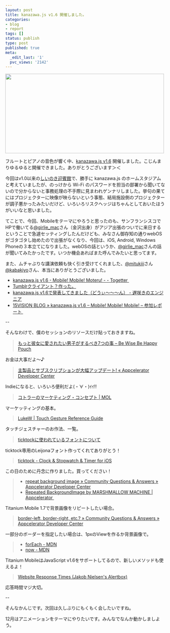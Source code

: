 ```yaml
---
layout: post
title: kanazawa.js v1.6 開催しました。
categories:
- blog
- report
tags: []
status: publish
type: post
published: true
meta:
  _edit_last: '1'
  pvc_views: '2142'
---
```

<a href="http://atnd.org/events/19252"><img class="fig" title="kanazawa.js" src="/static/blog/2011/09/16.jpg" alt="" width="500" height="250" /></a>

フルートとピアノの音色が響く中、<a href="http://atnd.org/events/19252">kanazawa.js v1.6</a> 開催しました。こじんまりゆるゆると開催できました。ありがとうございます＞＜

今回はv1.0以来の<a href="http://www.shiinoki-geihinkan.jp/">しいのき迎賓館</a>で、勝手に kanazawa.js のホームスタジアムと考えていましたが、のっけから Wi-Fi のパスワードを担当の部署から聞いてないので分からないと事務処理の不手際に見まわれゲンナリしました。挙句の果てにはプロジェクターに映像が映らないという事態、結局施設側のプロジェクターが調子悪かったみたいだけど、いろいろリスクヘッジはちゃんとしておいたほうがいいなと思いました。

てことで、今回、Mobileをテーマにやろうと思ったのも、サンフランシスコでHPで働いてる<a href="https://twitter.com/#!/girlie_mac">@girlie_mac</a>さん（金沢出身）がアジア出張のついでに来日するということで急遽セッティングしたんだけども、みなさん御存知の通りwebOSがゴタゴタし始めたので出張がなくなり、今回は、iOS, Android, Windows Phoneの３本立てになりました。webOSの話というか、<a href="https://twitter.com/#!/girlie_mac">@girlie_mac</a>さんの話が聞いてみたかったです。いつか機会あればまた呼んでみたいと思ってます。

また、ムチャぶりな講演依頼も快く引き受けてくれました、<a href="https://twitter.com/#!/mitukiii">@mitukiii</a>さん<a href="https://twitter.com/#!/kabakiyo/">@kabakiyo</a>さん、本当にありがとうございました。
<ul>
	<li><a href="http://togetter.com/li/192518">kanazawa.js v1.6 - Mobile! Mobile! Moteru! - - Togetter </a></li>
	<li><a href=" http://www.slideshare.net/mitukiii/tumblr-9411612">Tumblrクライアント？作った。</a></li>
	<li><a href="http://d.hatena.ne.jp/kabakiyo/20110925/1316964387">kanazawa.js v1.6で発表してきました（どうぃ～～～ん） - 遅咲きのエンジニア</a></li>
	<li><a href="http://15vision.jp/blog/?p=1542">15VISION BLOG » kanazawa.js v1.6 – Mobile! Mobile! Mobile! – 参加レポート </a></li>
</ul>
--<!--more-->

そんなわけで、僕のセッションのリソースだけ貼っておきますね。
<blockquote><a href="http://youpouch.com/2011/07/30/080036/">もっと彼女に愛されたい男子がするべき7つの事 – Be Wise Be Happy Pouch</a></blockquote>
お金は大事だよ〜♪
<blockquote><a href="http://developer.appcelerator.com/blog/2011/05/%E4%B8%BB%E8%A3%BD%E5%93%81%E3%81%A8%E3%82%B5%E3%83%96%E3%82%B9%E3%82%AF%E3%83%AA%E3%83%97%E3%82%B7%E3%83%A7%E3%83%B3%E3%81%8C%E5%A4%A7%E5%B9%85%E3%82%A2%E3%83%83%E3%83%97%E3%83%87%E3%83%BC%E3%83%88.html?lang=ja">主製品とサブスクリプションが大幅アップデート! « Appcelerator Developer Center</a></blockquote>
Indieになると、いろいろ便利だよ(・∀・)ｲｲ!!
<blockquote><a href="http://t32k.me/mol/log/marketing-concept/">コトラーのマーケティング・コンセプト | MOL</a></blockquote>
マーケッティングの基本。
<blockquote><a href="http://www.lukew.com/ff/entry.asp?1071">LukeW | Touch Gesture Reference Guide</a></blockquote>
タッチジェスチャーのお作法、一覧。
<blockquote><a href="http://www.dotcolon.net/blog/?p=64">ticktockに使われているフォントについて</a></blockquote>
ticktock専用のLeijonaフォント作ってくれてありがとう！
<blockquote><a href="http://ticktock.t32k.me/">ticktock - Clock &amp; Stopwatch &amp; Timer for iOS</a></blockquote>
この日のために丹念に作りました。買ってください！
<blockquote>
<ul>
	<li><a href="http://developer.appcelerator.com/question/70131/repeat-background-image">repeat background image » Community Questions &amp; Answers » Appcelerator Developer Center</a></li>
	<li><a href="https://marketplace.appcelerator.com/apps/823">Repeated BackgroundImage by MARSHMALLOW MACHINE | Appcelerator </a></li>
</ul>
</blockquote>
Titanium Mobile 1.7で背景画像をリピートしたい場合。
<blockquote><a href="http://developer.appcelerator.com/question/117469/border-left-border-right-etc">border-left, border-right, etc.? » Community Questions &amp; Answers » Appcelerator Developer Center</a></blockquote>
一部分のボーダーを指定したい場合は、1pxのViewを作るか背景画像で。
<blockquote>
<ul>
	<li><a href="https://developer.mozilla.org/ja/JavaScript/Reference/Global_Objects/Array/forEach">forEach - MDN</a></li>
	<li><a href="https://developer.mozilla.org/en/JavaScript/Reference/Global_Objects/Date/now">now - MDN</a></li>
</ul>
</blockquote>
Titanium MobileはJavaScript v1.6をサポートしてるので、新しいメソッドも使えるよ！
<blockquote><a href="http://www.usability.gr.jp/alertbox/20100621_response-times.html">Website Response Times (Jakob Nielsen's Alertbox)</a></blockquote>
応答時間マジ大切。

--

そんなかんじです。次回は久しぶりにもくもく会したいですね。

12月はアニメーションをテーマにやりたいです。みんなでなんか動かしましよう。
